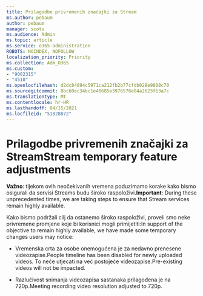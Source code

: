 ```yaml
---
title: Prilagodbe privremenih značajki za Stream
ms.author: pebaum
author: pebaum
manager: scotv
ms.audience: Admin
ms.topic: article
ms.service: o365-administration
ROBOTS: NOINDEX, NOFOLLOW
localization_priority: Priority
ms.collection: Adm_O365
ms.custom:
- "9002315"
- "4510"
ms.openlocfilehash: d2dc84894c5971ca212fb2b77cfdb028e9808c70
ms.sourcegitcommit: 8bc60ec34bc1e40685e3976576e04a2623f63a7c
ms.translationtype: MT
ms.contentlocale: hr-HR
ms.lasthandoff: 04/15/2021
ms.locfileid: "51828072"
---
```

# <a name="stream-temporary-feature-adjustments"></a><span data-ttu-id="4e6f8-102">Prilagodbe privremenih značajki za Stream</span><span class="sxs-lookup"><span data-stu-id="4e6f8-102">Stream temporary feature adjustments</span></span>

<span data-ttu-id="4e6f8-103">**Važno**: tijekom ovih neočekivanih vremena poduzimamo korake kako bismo osigurali da servisi Streams budu široko raspoloživi.</span><span class="sxs-lookup"><span data-stu-id="4e6f8-103">**Important**: During these unprecedented times, we are taking steps to ensure that Stream services remain highly available.</span></span>

<span data-ttu-id="4e6f8-104">Kako bismo podržali cilj da ostanemo široko raspoloživi, proveli smo neke privremene promjene koje bi korisnici mogli primijetiti:</span><span class="sxs-lookup"><span data-stu-id="4e6f8-104">In support of the objective to remain highly available, we have made some temporary changes users may notice:</span></span> 

- <span data-ttu-id="4e6f8-105">Vremenska crta za osobe onemogućena je za nedavno prenesene videozapise.</span><span class="sxs-lookup"><span data-stu-id="4e6f8-105">People timeline has been disabled for newly uploaded videos.</span></span> <span data-ttu-id="4e6f8-106">To neće utjecati na već postojeće videozapise.</span><span class="sxs-lookup"><span data-stu-id="4e6f8-106">Pre-existing videos will not be impacted.</span></span>

- <span data-ttu-id="4e6f8-107">Razlučivost snimanja videozapisa sastanaka prilagođena je na 720p.</span><span class="sxs-lookup"><span data-stu-id="4e6f8-107">Meeting recording video resolution adjusted to 720p.</span></span>
